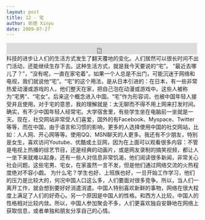 ```yaml
---
layout: post
title: 12 - 宅
author: 昕煜 Xinyu
date: 2009-07-27
---
```


<iframe src="https://archive.org/embed/slowchinese_201909/Slow_Chinese_012.mp3" width="500" height="30" frameborder="0" webkitallowfullscreen="true" mozallowfullscreen="true" allowfullscreen></iframe>
科技的进步让人们的生活方式发生了翻天覆地的变化。人们居然可以很长时间不出门活动，还能继续生存下去。这种生活方式，就是我今天要说的“宅”。
“最近去哪儿了？”，“没有呢，一直在家宅着”。如果一个人总是不出门，可能沉迷于网络和电视，我们就说他“宅”。“宅”的这个用法，是从日本引进的：在日本，有一些非常热爱动漫或游戏的人，他们整天在家，把自己泡在动漫或游戏中。这些人被称为“宅男”、“宅女”。后来这个概念进入中国。“宅”作为形容词，也被中国年轻人接受并且使用。对于宅的意思，我的理解就是：太无聊而不得不用上网来打发时间。
确实，有不少中国年轻人经常宅。大学宿舍里，有些学生坐在电脑前一坐就是一天。现在，社交网站非常受人们喜爱，国外的有Facebook、Myspace、Twitter等等，而在中国，由于语言和习惯的影响，更多的人选择使用中国的社交网站，比如：人人网、开心网等等。使用QQ、MSN聊天的人更多。我还有不少朋友，特别是女生，喜欢访问Youtube、优酷或土豆网，因为在上面可以观看很多内容：不管是电视上热播的综艺节目，还是经典的动画片，或是网友录制的搞笑视频，都让人一坐下来就难以起身。还有一些人对信息非常饥渴，他们阅读很多新闻，非常关心社会问题。这些宅男、宅女，在家虽然一言不发，但是他们通过网络交流的火热程度绝对不容小觑。
为什么宅？学生也好、上班族也好，一旦开始工作学习，他们的压力是比较大的，何况中国人口这么多，人们要面对很多竞争。所以，当人们一离开工作，就会想到要好好消遣消遣。中国人特别喜欢新鲜的事物，网络在很大程度上满足了人们的好奇心。另一个原因是中国人的性格。和西方人比较，中国人的性格相对比较内敛。所以，中国人参加聚会不多，人们更喜欢独自安静地在网络上获取信息，或者单独和朋友分享自己的心情。
 
